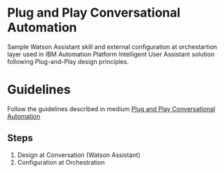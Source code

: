 # Plug and Play Conversational Automation
Sample Watson Assistant skill and external configuration at orchestartion layer used in IBM Automation Platform Intelligent User Assistant solution following Plug-and-Play design principles.

# Guidelines
Follow the guidelines described in medium [Plug and Play Conversational Automation](https://medium.com/@dsomnath/plug-and-play-conversational-automation-6f4efb191a7d)

## Steps
1. Design at Conversation (Watson Assistant)
2. Configuration at Orchestration